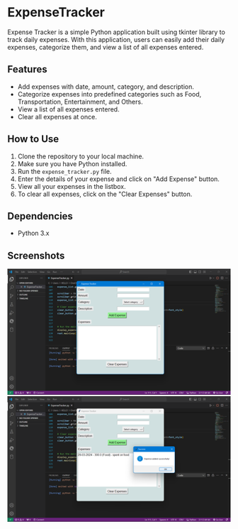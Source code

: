# ExpenseTracker

Expense Tracker is a simple Python application built using tkinter library to track daily expenses. With this application, users can easily add their daily expenses, categorize them, and view a list of all expenses entered.

## Features

- Add expenses with date, amount, category, and description.
- Categorize expenses into predefined categories such as Food, Transportation, Entertainment, and Others.
- View a list of all expenses entered.
- Clear all expenses at once.

## How to Use

1. Clone the repository to your local machine.
2. Make sure you have Python installed.
3. Run the `expense_tracker.py` file.
4. Enter the details of your expense and click on "Add Expense" button.
5. View all your expenses in the listbox.
6. To clear all expenses, click on the "Clear Expenses" button.

## Dependencies

- Python 3.x

## Screenshots

![Screenshot 1](expense_tracker1.png)
![Screenshot 2](expense_tracker2.png)

